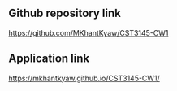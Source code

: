 ## Github repository link
https://github.com/MKhantKyaw/CST3145-CW1

## Application link
https://mkhantkyaw.github.io/CST3145-CW1/